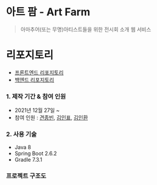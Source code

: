 # 아트 팜 - Art Farm
> 아마추어(또는 무명)아티스트들을 위한 전시회 소개 웹 서비스

# 리포지토리
* [프론트엔드 리포지토리](https://github.com/kiminpyo/artfarm-front)
* [백엔드 리포지토리](https://github.com/inhwanK/artfarm)

### 1. 제작 기간 & 참여 인원
* 2021년 12월 27일 ~
* 참여 인원 : [견종빈](https://github.com/jbGyeon), [김인표](https://github.com/kiminpyo), [김인환](https://github.com/inhwanK)

### 2. 사용 기술
* Java 8
* Spring Boot 2.6.2
* Gradle 7.3.1

### 프로젝트 구조도
